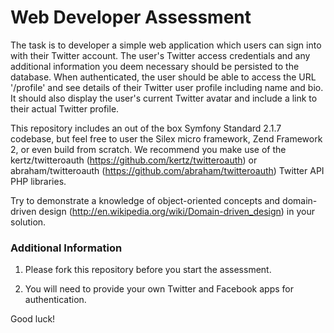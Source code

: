 Web Developer Assessment
=======================================

The task is to developer a simple web application which users can sign into with their Twitter account. The user's Twitter access credentials and any additional information you deem necessary should be persisted to the database.
When authenticated, the user should be able to access the URL '/profile' and see details of their Twitter user profile including name and bio. It should also display the user's current Twitter avatar and include a link to their actual Twitter profile.

This repository includes an out of the box Symfony Standard 2.1.7 codebase, but feel free to user the Silex micro framework, Zend Framework 2, or even build from scratch.
We recommend you make use of the kertz/twitteroauth (https://github.com/kertz/twitteroauth) or abraham/twitteroauth (https://github.com/abraham/twitteroauth) Twitter API PHP libraries.

Try to demonstrate a knowledge of object-oriented concepts and domain-driven design (http://en.wikipedia.org/wiki/Domain-driven_design) in your solution.

### Additional Information

1. Please fork this repository before you start the assessment.

3. You will need to provide your own Twitter and Facebook apps for authentication.

Good luck!